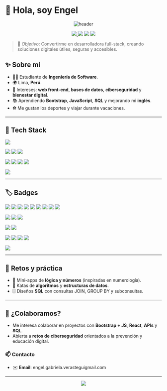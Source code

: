 # 👋 Hola, soy Engel 

<p align="center">
  <img src="https://capsule-render.vercel.app/api?type=waving&color=0:7F7FD5,50:86A8E7,100:91EAE4&height=180&section=header&text=Welcome%20to%20my%20GitHub!&fontSize=34&fontColor=ffffff" alt="header"/>
</p>

<p align="center">
 <a href="https://github.com/LaksmiDev?tab=followers">
  <img src="https://img.shields.io/github/followers/LaksmiDev?label=Follow&style=for-the-badge" />
</a>
  <img src="https://komarev.com/ghpvc/?username=engel-gabriela&style=for-the-badge" />
  <img src="https://img.shields.io/badge/Student-Software%20Engineering-6A5ACD?style=for-the-badge" />
  <img src="https://img.shields.io/badge/From-Peru-ff4757?style=for-the-badge" />
</p>

> 🎯 _Objetivo_: Convertirme en desarrolladora full-stack, creando soluciones digitales útiles, seguras y accesibles.

## ✨ Sobre mí
- 👩‍🎓 Estudiante de **Ingeniería de Software**.
- 🌍 Lima, **Perú**.
- 🧠 Intereses: **web front-end**, **bases de datos**, **ciberseguridad** y **bienestar digital**.
- 📚 Aprendiendo **Bootstrap**, **JavaScript**, **SQL** y mejorando mi **inglés**.
- ⚽ Me gustan los deportes y viajar durante vacaciones.

---

## 🧰 Tech Stack  

<!-- Lenguajes y Frameworks -->
<p align="left">
  <img src="https://skillicons.dev/icons?i=html,css,bootstrap,js,ts,react,angular,php,java,python,cpp,arduino" />
</p>

<!-- Bases de Datos -->
<p align="left">
  <img src="https://img.shields.io/badge/SQL%20Server-CC2927?logo=microsoftsqlserver&logoColor=white&style=for-the-badge" />
  <img src="https://img.shields.io/badge/MySQL-4479A1?logo=mysql&logoColor=white&style=for-the-badge" />
  <img src="https://img.shields.io/badge/MySQL%20Workbench-00618A?logo=mysql&logoColor=white&style=for-the-badge" />
</p>

<!-- IDEs -->
<p align="left">
  <img src="https://img.shields.io/badge/IntelliJIDEA-000000?logo=intellijidea&logoColor=white&style=for-the-badge" />
  <img src="https://img.shields.io/badge/NetBeans-1B6AC6?logo=apache%20netbeans%20ide&logoColor=white&style=for-the-badge" />
  <img src="https://img.shields.io/badge/VS%20Code-007ACC?logo=visualstudiocode&logoColor=white&style=for-the-badge" />
  <img src="https://img.shields.io/badge/Visual%20Studio-5C2D91?logo=visualstudio&logoColor=white&style=for-the-badge" />
</p>

<!-- Diseño -->
<p align="left">
  <img src="https://img.shields.io/badge/Figma-F24E1E?logo=figma&logoColor=white&style=for-the-badge" />
</p>

---

## 🏷️ Badges  

<p align="left">
  <!-- Lenguajes -->
  <img src="https://img.shields.io/badge/HTML5-E34F26?logo=html5&logoColor=white" />
  <img src="https://img.shields.io/badge/CSS3-1572B6?logo=css3&logoColor=white" />
  <img src="https://img.shields.io/badge/JavaScript-F7DF1E?logo=javascript&logoColor=000" />
  <img src="https://img.shields.io/badge/TypeScript-3178C6?logo=typescript&logoColor=white" />
  <img src="https://img.shields.io/badge/PHP-777BB4?logo=php&logoColor=white" />
  <img src="https://img.shields.io/badge/Python-3776AB?logo=python&logoColor=white" />
  <img src="https://img.shields.io/badge/Java-007396?logo=java&logoColor=white" />
  <img src="https://img.shields.io/badge/C++-00599C?logo=cplusplus&logoColor=white" />
  <img src="https://img.shields.io/badge/Arduino-00979D?logo=arduino&logoColor=white" />
</p>

<p align="left">
  <!-- Frameworks -->
  <img src="https://img.shields.io/badge/Bootstrap-7952B3?logo=bootstrap&logoColor=white" />
  <img src="https://img.shields.io/badge/React-61DAFB?logo=react&logoColor=000" />
  <img src="https://img.shields.io/badge/Angular-DD0031?logo=angular&logoColor=white" />
</p>

<p align="left">
  <!-- Bases de datos -->
  <img src="https://img.shields.io/badge/SQL%20Server-CC2927?logo=microsoftsqlserver&logoColor=white" />
  <img src="https://img.shields.io/badge/MySQL-4479A1?logo=mysql&logoColor=white" />
</p>

<p align="left">
  <!-- IDEs -->
  <img src="https://img.shields.io/badge/IntelliJIDEA-000000?logo=intellijidea&logoColor=white" />
  <img src="https://img.shields.io/badge/NetBeans-1B6AC6?logo=apache%20netbeans%20ide&logoColor=white" />
  <img src="https://img.shields.io/badge/VS%20Code-007ACC?logo=visualstudiocode&logoColor=white" />
  <img src="https://img.shields.io/badge/Visual%20Studio-5C2D91?logo=visualstudio&logoColor=white" />
</p>

<p align="left">
  <!-- Diseño -->
  <img src="https://img.shields.io/badge/Figma-F24E1E?logo=figma&logoColor=white" />
</p>

---

## 🧪 Retos y práctica
- 🔢 Mini-apps de **lógica y números** (inspiradas en numerología).
- 🧩 Katas de **algoritmos** y **estructuras de datos**.
- 🗄️ Diseños **SQL** con consultas JOIN, GROUP BY y subconsultas.

---

## 🤝 ¿Colaboramos?
- Me interesa colaborar en proyectos con **Bootstrap + JS**, **React**, **APIs** y **SQL**.
- Abierta a **retos de ciberseguridad** orientados a la prevención y educación digital.

### 📫 Contacto
- ✉️ **Email**: engel.gabriela.verasteguigmail.com

---

<p align="center">
  <img src="https://capsule-render.vercel.app/api?type=waving&color=0:91EAE4,50:86A8E7,100:7F7FD5&height=120&section=footer"/>
</p>
